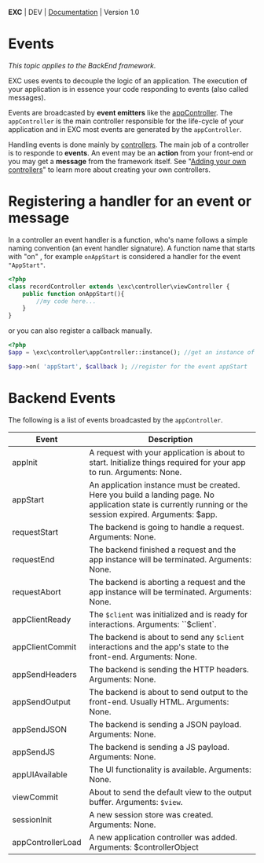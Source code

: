 **EXC** | DEV | [Documentation](./doc_index.md) | Version 1.0<BR>

# Events #
*This topic applies to the BackEnd framework.*

EXC uses events to decouple the logic of an application. The execution of your application is in essence your code responding to events (also called messages).

Events are broadcasted by **event emitters** like the [appController](./doc_server_controllers.md). The `appController` is the main controller responsible for the life-cycle of your application and in EXC most events are generated by the `appController`.

Handling events is done mainly by [controllers](./doc_server_controllers.md). The main job of a controller is to responde to **events**. An event may be an **action** from your front-end or you may get a **message** from the framework itself. See "[Adding your own controllers](./doc_server_controllers.md)" to learn more about creating your own controllers.


# Registering a handler for an event or message #

In a controller an event handler is a function, who's name follows a simple naming convention (an event handler signature). A function name that starts with "on" , for example `onAppStart` is considered a handler for the event `"AppStart"`.
```php
<?php
class recordController extends \exc\controller\viewController {
	public function onAppStart(){
		//my code here...
	}
}
```

or you can also register a callback manually.
```php
<?php
$app = \exc\controller\appController::instance(); //get an instance of the app controller

$app->on( 'appStart', $callback ); //register for the event appStart
```

# Backend Events #

The following is a list of events broadcasted by the `appController`.

| Event | Description |
| -- | -- |
| appInit | A request with your application is about to start. Initialize things required for your app to run. Arguments: None. |
| appStart | An application instance must be created. Here you build a landing page. No application state is currently running or the session expired. Arguments: $app. |
| requestStart | The backend is going to handle a request. Arguments: None. |
| requestEnd | The backend finished a request and the app instance will be terminated. Arguments: None. |
| requestAbort | The backend is aborting a request and the app instance will be terminated. Arguments: None. |
| appClientReady | The `$client` was initialized and is ready for interactions. Arguments: ``$client`. |
| appClientCommit | The backend is about to send any `$client` interactions and the app's state to the front-end. Arguments: None. |
| appSendHeaders | The backend is sending the HTTP headers. Arguments: None. |
| appSendOutput | The backend is about to send output to the front-end. Usually HTML. Arguments: None. |
| appSendJSON | The backend is sending a JSON payload. Arguments: None. |
| appSendJS | The backend is sending a JS payload. Arguments: None. |
| appUIAvailable | The UI functionality is available.  Arguments: None. |
| viewCommit | About to send the default view to the output buffer. Arguments: `$view`. |
| sessionInit | A new session store was created. Arguments: None. |
| appControllerLoad | A new application controller was added. Arguments: $controllerObject |
